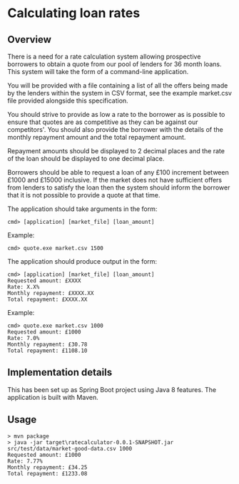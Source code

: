 # Calculating loan rates

## Overview

There is a need for a rate calculation system allowing prospective borrowers to
obtain a quote from our pool of lenders for 36 month loans. This system will 
take the form of a command-line application.

You will be provided with a file containing a list of all the offers being made
by the lenders within the system in CSV format, see the example market.csv file
provided alongside this specification.

You should strive to provide as low a rate to the borrower as is possible to
ensure that quotes are as competitive as they can be against our
competitors'. You should also provide the borrower with the details of the
monthly repayment amount and the total repayment amount.

Repayment amounts should be displayed to 2 decimal places and the rate of the 
loan should be displayed to one decimal place.

Borrowers should be able to request a loan of any £100 increment between £1000
and £15000 inclusive. If the market does not have sufficient offers from
lenders to satisfy the loan then the system should inform the borrower that it
is not possible to provide a quote at that time.

The application should take arguments in the form:

    cmd> [application] [market_file] [loan_amount]

Example:

    cmd> quote.exe market.csv 1500

The application should produce output in the form:

    cmd> [application] [market_file] [loan_amount]
    Requested amount: £XXXX
    Rate: X.X%
    Monthly repayment: £XXXX.XX
    Total repayment: £XXXX.XX

Example:

    cmd> quote.exe market.csv 1000
    Requested amount: £1000
    Rate: 7.0%
    Monthly repayment: £30.78
    Total repayment: £1108.10
 
## Implementation details

This has been set up as Spring Boot project using Java 8 features.  The application is built with Maven.

## Usage

```
> mvn package
> java -jar target\ratecalculator-0.0.1-SNAPSHOT.jar src/test/data/market-good-data.csv 1000
Requested amount: £1000
Rate: 7.77%
Monthly repayment: £34.25
Total repayment: £1233.08
```
 
